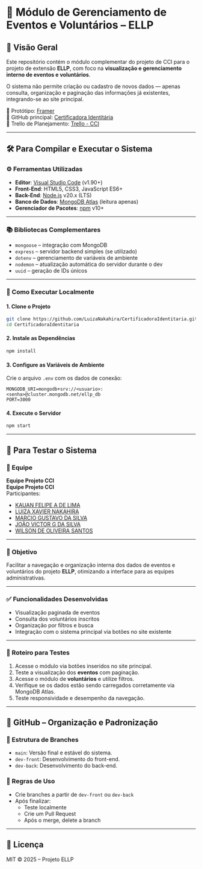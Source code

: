 # 📅 Módulo de Gerenciamento de Eventos e Voluntários – ELLP

## 📌 Visão Geral

Este repositório contém o módulo complementar do projeto de CCI para o projeto de extensão **ELLP**, com foco na **visualização e gerenciamento interno de eventos e voluntários**.

O sistema não permite criação ou cadastro de novos dados — apenas consulta, organização e paginação das informações já existentes, integrando-se ao site principal.

🔗 Protótipo: [Framer](https://framer.com/projects/Agentic-copy--2cVt3sbPaoouJ0pz4GDh-hDNfe?node=augiA20Il)  
🔗 GitHub principal: [Certificadora Identitária](https://github.com/LuizaNakahira/CertificadoraIdentitaria)  
🔗 Trello de Planejamento: [Trello - CCI](https://trello.com/b/pRYz3RRj/cci)

---

## 🛠️ Para Compilar e Executar o Sistema

### ⚙️ Ferramentas Utilizadas

- **Editor**: [Visual Studio Code](https://code.visualstudio.com/) (v1.90+)
- **Front-End**: HTML5, CSS3, JavaScript ES6+  
- **Back-End**: [Node.js](https://nodejs.org/) v20.x (LTS)  
- **Banco de Dados**: [MongoDB Atlas](https://www.mongodb.com/atlas/database) (leitura apenas)
- **Gerenciador de Pacotes**: [npm](https://www.npmjs.com/) v10+

---

### 📚 Bibliotecas Complementares

- `mongoose` – integração com MongoDB
- `express` – servidor backend simples (se utilizado)
- `dotenv` – gerenciamento de variáveis de ambiente
- `nodemon` – atualização automática do servidor durante o dev
- `uuid` – geração de IDs únicos

---

### 🧱 Como Executar Localmente

#### 1. Clone o Projeto

```bash
git clone https://github.com/LuizaNakahira/CertificadoraIdentitaria.git
cd CertificadoraIdentitaria
```

#### 2. Instale as Dependências

```bash
npm install
```

#### 3. Configure as Variáveis de Ambiente

Crie o arquivo `.env` com os dados de conexão:

```env
MONGODB_URI=mongodb+srv://<usuario>:<senha>@cluster.mongodb.net/ellp_db
PORT=3000
```

#### 4. Execute o Servidor

```bash
npm start
```

---

## 🧪 Para Testar o Sistema

### 👥 Equipe

**Equipe Projeto CCI**  
**Equipe Projeto CCI**  
Participantes:  
- [KAUAN FELIPE A DE LIMA](https://github.com/kauanfelipe96)
- [LUIZA XAVIER NAKAHIRA](https://github.com/LuizaNakahira)  
- [MARCIO GUSTAVO DA SILVA](https://github.com/bowiesleeper)
- [JOÃO VICTOR G DA SILVA](https://github.com/guidorizi)
- [WILSON DE OLIVEIRA SANTOS](https://github.com/usuario-wilson)



---

### 🎯 Objetivo

Facilitar a navegação e organização interna dos dados de eventos e voluntários do projeto **ELLP**, otimizando a interface para as equipes administrativas.

---

### ✅ Funcionalidades Desenvolvidas

- Visualização paginada de eventos
- Consulta dos voluntários inscritos
- Organização por filtros e busca
- Integração com o sistema principal via botões no site existente

---

### 🔁 Roteiro para Testes

1. Acesse o módulo via botões inseridos no site principal.
2. Teste a visualização dos **eventos** com paginação.
3. Acesse o módulo de **voluntários** e utilize filtros.
4. Verifique se os dados estão sendo carregados corretamente via MongoDB Atlas.
5. Teste responsividade e desempenho da navegação.

---


## 🔀 GitHub – Organização e Padronização

### 🌿 Estrutura de Branches

- `main`: Versão final e estável do sistema.
- `dev-front`: Desenvolvimento do front-end.
- `dev-back`: Desenvolvimento do back-end.


### 📏 Regras de Uso

- Crie branches a partir de `dev-front` ou `dev-back`
- Após finalizar:
  - Teste localmente
  - Crie um Pull Request
  - Após o merge, delete a branch

---



## 📄 Licença

MIT © 2025 – Projeto ELLP
